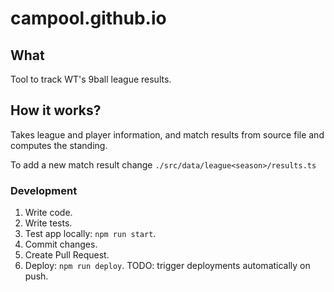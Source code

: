 # campool.github.io

## What

Tool to track WT's 9ball league results.

## How it works?

Takes league and player information, and match results from source file and computes the standing.

To add a new match result change `./src/data/league<season>/results.ts`


### Development

1. Write code.
1. Write tests.
1. Test app locally: `npm run start`.
1. Commit changes.
1. Create Pull Request.
1. Deploy: `npm run deploy`. TODO: trigger deployments automatically on push.
